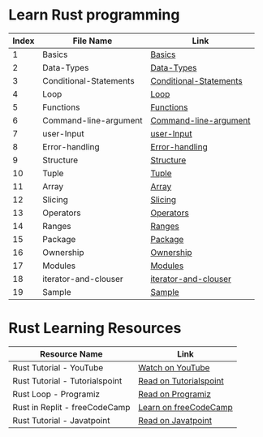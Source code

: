 # Learn Rust programming

| Index | File Name                | Link                                                                                                        |
|-------|--------------------------|-------------------------------------------------------------------------------------------------------------|
| 1     | Basics                   | [Basics](https://github.com/Raunaksplanet/My-CS-Store/blob/main/Learn%20Programming/Learn%20Rust/Basics.rs) |
| 2     | Data-Types               | [Data-Types](https://github.com/Raunaksplanet/My-CS-Store/blob/main/Learn%20Programming/Learn%20Rust/Data-Types.rs) |
| 3     | Conditional-Statements  | [Conditional-Statements](https://github.com/Raunaksplanet/My-CS-Store/blob/main/Learn%20Programming/Learn%20Rust/Conditional-Statements.rs) |
| 4     | Loop                     | [Loop](https://github.com/Raunaksplanet/My-CS-Store/blob/main/Learn%20Programming/Learn%20Rust/Loop.rs) |
| 5     | Functions                | [Functions](https://github.com/Raunaksplanet/My-CS-Store/blob/main/Learn%20Programming/Learn%20Rust/Functions.rs) |
| 6     | Command-line-argument   | [Command-line-argument](https://github.com/Raunaksplanet/My-CS-Store/blob/main/Learn%20Programming/Learn%20Rust/Command-line-argument.rs) |
| 7     | user-Input               | [user-Input](https://github.com/Raunaksplanet/My-CS-Store/blob/main/Learn%20Programming/Learn%20Rust/user-Input.rs) |
| 8     | Error-handling           | [Error-handling](https://github.com/Raunaksplanet/My-CS-Store/blob/main/Learn%20Programming/Learn%20Rust/Error-handling.rs) |
| 9     | Structure                | [Structure](https://github.com/Raunaksplanet/My-CS-Store/blob/main/Learn%20Programming/Learn%20Rust/Structure.rs) |
| 10    | Tuple                    | [Tuple](https://github.com/Raunaksplanet/My-CS-Store/blob/main/Learn%20Programming/Learn%20Rust/Tuple.rs) |
| 11    | Array                    | [Array](https://github.com/Raunaksplanet/My-CS-Store/blob/main/Learn%20Programming/Learn%20Rust/Array.rs) |
| 12    | Slicing                  | [Slicing](https://github.com/Raunaksplanet/My-CS-Store/blob/main/Learn%20Programming/Learn%20Rust/Slicing.rs) |
| 13    | Operators                | [Operators](https://github.com/Raunaksplanet/My-CS-Store/blob/main/Learn%20Programming/Learn%20Rust/Operators.rs) |
| 14    | Ranges                   | [Ranges](https://github.com/Raunaksplanet/My-CS-Store/blob/main/Learn%20Programming/Learn%20Rust/Ranges.rs) |
| 15    | Package                  | [Package](https://github.com/Raunaksplanet/My-CS-Store/blob/main/Learn%20Programming/Learn%20Rust/Package.rs) |
| 16    | Ownership                | [Ownership](https://github.com/Raunaksplanet/My-CS-Store/blob/main/Learn%20Programming/Learn%20Rust/Ownership.rs) |
| 17    | Modules                  | [Modules](https://github.com/Raunaksplanet/My-CS-Store/blob/main/Learn%20Programming/Learn%20Rust/Modules.rs) |
| 18    | iterator-and-clouser     | [iterator-and-clouser](https://github.com/Raunaksplanet/My-CS-Store/blob/main/Learn%20Programming/Learn%20Rust/iterator-and-clouser.rs) |
| 19    | Sample                   | [Sample](https://github.com/Raunaksplanet/My-CS-Store/blob/main/Learn%20Programming/Learn%20Rust/Sample.rs) |




# Rust Learning Resources

| Resource Name | Link |
| ------------- | ---- |
| Rust Tutorial - YouTube | [Watch on YouTube](https://www.youtube.com/watch?v=BpPEoZW5IiY&pp=ygUOcnVzdCB0dXRvcmlhbCA%3D) |
| Rust Tutorial - Tutorialspoint | [Read on Tutorialspoint](https://www.tutorialspoint.com/rust/index.htm) |
| Rust Loop - Programiz | [Read on Programiz](https://www.programiz.com/rust/loop) |
| Rust in Replit - freeCodeCamp | [Learn on freeCodeCamp](https://www.freecodecamp.org/news/rust-in-replit/) |
| Rust Tutorial - Javatpoint | [Read on Javatpoint](https://www.javatpoint.com/rust-tutorial) |
